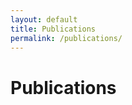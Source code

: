 ```yaml
---
layout: default
title: Publications
permalink: /publications/
---
```


# Publications

 <script src="https://bibbase.org/show?bib=dbellicoso.github.io%2Fpublications%2Fbibliography.bib&msg=embed"></script>